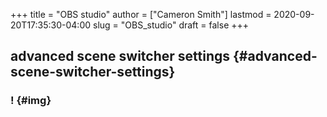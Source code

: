 +++
title = "OBS studio"
author = ["Cameron Smith"]
lastmod = 2020-09-20T17:35:30-04:00
slug = "OBS_studio"
draft = false
+++

## advanced scene switcher settings {#advanced-scene-switcher-settings}


### \![](![](https://firebasestorage.googleapis.com/v0/b/firescript-577a2.appspot.com/o/imgs%2Fapp%2Fcameronraysmith%2FBdTJwmHCv5.png?alt=media&token=7b918418-1b0c-48de-b756-0b0f3f6ba8a9)) {#img}
